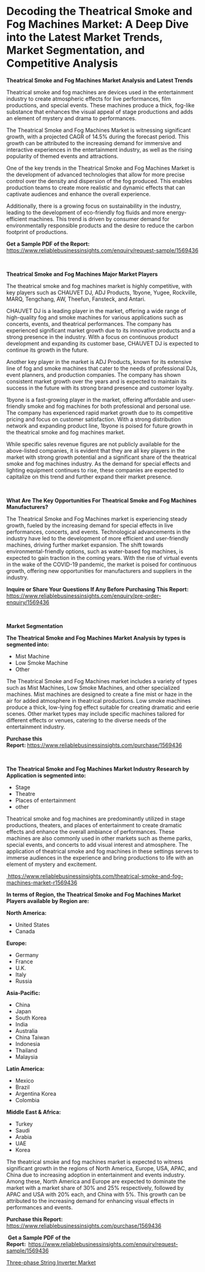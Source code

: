 <p><h1>Decoding the Theatrical Smoke and Fog Machines Market: A Deep Dive into the Latest Market Trends, Market Segmentation, and Competitive Analysis</h1></p><p><strong>Theatrical Smoke and Fog Machines Market Analysis and Latest Trends</strong></p>
<p><p>Theatrical smoke and fog machines are devices used in the entertainment industry to create atmospheric effects for live performances, film productions, and special events. These machines produce a thick, fog-like substance that enhances the visual appeal of stage productions and adds an element of mystery and drama to performances.</p><p>The Theatrical Smoke and Fog Machines Market is witnessing significant growth, with a projected CAGR of 14.5% during the forecast period. This growth can be attributed to the increasing demand for immersive and interactive experiences in the entertainment industry, as well as the rising popularity of themed events and attractions.</p><p>One of the key trends in the Theatrical Smoke and Fog Machines Market is the development of advanced technologies that allow for more precise control over the density and dispersion of the fog produced. This enables production teams to create more realistic and dynamic effects that can captivate audiences and enhance the overall experience.</p><p>Additionally, there is a growing focus on sustainability in the industry, leading to the development of eco-friendly fog fluids and more energy-efficient machines. This trend is driven by consumer demand for environmentally responsible products and the desire to reduce the carbon footprint of productions.</p></p>
<p><strong>Get a Sample PDF of the Report:&nbsp;</strong> <a href="https://www.reliablebusinessinsights.com/enquiry/request-sample/1569436">https://www.reliablebusinessinsights.com/enquiry/request-sample/1569436</a></p>
<p>&nbsp;</p>
<p><strong>Theatrical Smoke and Fog Machines Major Market Players</strong></p>
<p><p>The theatrical smoke and fog machines market is highly competitive, with key players such as CHAUVET DJ, ADJ Products, 1byone, Yugee, Rockville, MARQ, Tengchang, AW, Theefun, Fansteck, and Antari.</p><p>CHAUVET DJ is a leading player in the market, offering a wide range of high-quality fog and smoke machines for various applications such as concerts, events, and theatrical performances. The company has experienced significant market growth due to its innovative products and a strong presence in the industry. With a focus on continuous product development and expanding its customer base, CHAUVET DJ is expected to continue its growth in the future.</p><p>Another key player in the market is ADJ Products, known for its extensive line of fog and smoke machines that cater to the needs of professional DJs, event planners, and production companies. The company has shown consistent market growth over the years and is expected to maintain its success in the future with its strong brand presence and customer loyalty.</p><p>1byone is a fast-growing player in the market, offering affordable and user-friendly smoke and fog machines for both professional and personal use. The company has experienced rapid market growth due to its competitive pricing and focus on customer satisfaction. With a strong distribution network and expanding product line, 1byone is poised for future growth in the theatrical smoke and fog machines market.</p><p>While specific sales revenue figures are not publicly available for the above-listed companies, it is evident that they are all key players in the market with strong growth potential and a significant share of the theatrical smoke and fog machines industry. As the demand for special effects and lighting equipment continues to rise, these companies are expected to capitalize on this trend and further expand their market presence.</p></p>
<p>&nbsp;</p>
<p><strong>What Are The Key Opportunities For Theatrical Smoke and Fog Machines Manufacturers?</strong></p>
<p><p>The Theatrical Smoke and Fog Machines market is experiencing steady growth, fueled by the increasing demand for special effects in live performances, concerts, and events. Technological advancements in the industry have led to the development of more efficient and user-friendly machines, driving further market expansion. The shift towards environmental-friendly options, such as water-based fog machines, is expected to gain traction in the coming years. With the rise of virtual events in the wake of the COVID-19 pandemic, the market is poised for continuous growth, offering new opportunities for manufacturers and suppliers in the industry.</p></p>
<p><strong>Inquire or Share Your Questions If Any Before Purchasing This Report:</strong> <a href="https://www.reliablebusinessinsights.com/enquiry/pre-order-enquiry/1569436">https://www.reliablebusinessinsights.com/enquiry/pre-order-enquiry/1569436</a></p>
<p>&nbsp;</p>
<p><strong>Market Segmentation</strong></p>
<p><strong>The Theatrical Smoke and Fog Machines Market Analysis by types is segmented into:</strong></p>
<p><ul><li>Mist Machine</li><li>Low Smoke Machine</li><li>Other</li></ul></p>
<p><p>The Theatrical Smoke and Fog Machines market includes a variety of types such as Mist Machines, Low Smoke Machines, and other specialized machines. Mist machines are designed to create a fine mist or haze in the air for added atmosphere in theatrical productions. Low smoke machines produce a thick, low-lying fog effect suitable for creating dramatic and eerie scenes. Other market types may include specific machines tailored for different effects or venues, catering to the diverse needs of the entertainment industry.</p></p>
<p><strong>Purchase this Report:&nbsp;</strong><a href="https://www.reliablebusinessinsights.com/purchase/1569436">https://www.reliablebusinessinsights.com/purchase/1569436</a></p>
<p>&nbsp;</p>
<p><strong>The Theatrical Smoke and Fog Machines Market Industry Research by Application is segmented into:</strong></p>
<p><ul><li>Stage</li><li>Theatre</li><li>Places of entertainment</li><li>other</li></ul></p>
<p><p>Theatrical smoke and fog machines are predominantly utilized in stage productions, theaters, and places of entertainment to create dramatic effects and enhance the overall ambiance of performances. These machines are also commonly used in other markets such as theme parks, special events, and concerts to add visual interest and atmosphere. The application of theatrical smoke and fog machines in these settings serves to immerse audiences in the experience and bring productions to life with an element of mystery and excitement.</p></p>
<p><a href="https://www.reliablebusinessinsights.com/theatrical-smoke-and-fog-machines-market-r1569436">&nbsp;https://www.reliablebusinessinsights.com/theatrical-smoke-and-fog-machines-market-r1569436</a></p>
<p><strong>In terms of Region, the Theatrical Smoke and Fog Machines Market Players available by Region are:</strong></p>
<p>
    <p> <strong> North America: </strong>
        <ul>
            <li>United States</li>
            <li>Canada</li>
        </ul>
        </p> 
    <p> <strong> Europe: </strong>
        <ul>
            <li>Germany</li>
            <li>France</li>
            <li>U.K.</li>
            <li>Italy</li>
            <li>Russia</li>
        </ul>
        </p> 
    <p> <strong> Asia-Pacific: </strong>
        <ul>
            <li>China</li>
            <li>Japan</li>
            <li>South Korea</li>
            <li>India</li>
            <li>Australia</li>
            <li>China Taiwan</li>
            <li>Indonesia</li>
            <li>Thailand</li>
            <li>Malaysia</li>
        </ul>
        </p> 
    <p> <strong> Latin America: </strong>
        <ul>
            <li>Mexico</li>
            <li>Brazil</li>
            <li>Argentina Korea</li>
            <li>Colombia</li>
        </ul>
        </p> 
    <p> <strong> Middle East & Africa: </strong>
        <ul>
            <li>Turkey</li>
            <li>Saudi</li>
            <li>Arabia</li>
            <li>UAE</li>
            <li>Korea</li>
        </ul>
    </p>
    </p>
<p><p>The theatrical smoke and fog machines market is expected to witness significant growth in the regions of North America, Europe, USA, APAC, and China due to increasing adoption in entertainment and events industry. Among these, North America and Europe are expected to dominate the market with a market share of 30% and 25% respectively, followed by APAC and USA with 20% each, and China with 5%. This growth can be attributed to the increasing demand for enhancing visual effects in performances and events.</p></p>
<p><strong>Purchase this Report: </strong><a href="https://www.reliablebusinessinsights.com/purchase/1569436">https://www.reliablebusinessinsights.com/purchase/1569436</a></p>
<p>&nbsp;<strong>Get a Sample PDF of the Report:&nbsp;&nbsp;</strong><a href="https://www.reliablebusinessinsights.com/enquiry/request-sample/1569436">https://www.reliablebusinessinsights.com/enquiry/request-sample/1569436</a></p>
<p><strong></strong></p>
<p><p><a href="https://issuu.com/reportprime-2/docs/three-phase-string-inverter-market-size-2030.pptx">Three-phase String Inverter Market</a></p></p>